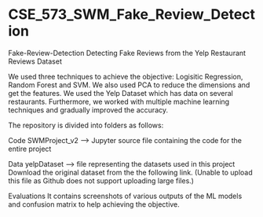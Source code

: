 # CSE_573_SWM_Fake_Review_Detection

Fake-Review-Detection
Detecting Fake Reviews from the Yelp Restaurant Reviews Dataset

We used three techniques to achieve the objective: Logisitic Regression, Random Forest and SVM. We also used PCA to reduce the dimensions and get the features. We used the Yelp Dataset which has data on several restaurants. Furthermore, we worked with multiple machine learning techniques and gradually improved the accuracy.

The repository is divided into folders as follows:

Code
SWMProject_v2 --> Jupyter source file containing the code for the entire project
 
Data 
yelpDataset --> file representing the datasets used in this project
Download the original dataset from the the following link. (Unable to upload this file as Github does not support uploading large files.)

Evaluations
It contains screenshots of various outputs of the ML models and confusion matrix to help achieving the objective.
